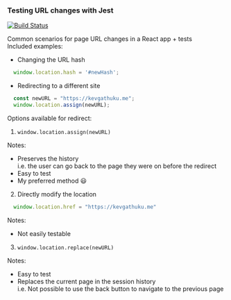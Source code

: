 ###  Testing URL changes with Jest
[![Build Status](https://semaphoreci.com/api/v1/kevgathuku/fantastic-engine/branches/master/shields_badge.svg)](https://semaphoreci.com/kevgathuku/fantastic-engine)

Common scenarios for page URL changes in a React app + tests   
Included examples:

- Changing the URL hash

```javascript
  window.location.hash = '#newHash';
```

- Redirecting to a different site

```javascript
  const newURL = "https://kevgathuku.me";
  window.location.assign(newURL);
```


Options available for redirect:
1. `window.location.assign(newURL)`

 Notes:
  - Preserves the history   
      i.e. the user can go back to the page they were on before the redirect
  - Easy to test
  - My preferred method 😃

2. Directly modify the location

  ```javascript
    window.location.href = "https://kevgathuku.me"
  ```
  
  Notes: 
  - Not easily testable

3. `window.location.replace(newURL)`

Notes:
 - Easy to test
 - Replaces the current page in the session history  
 i.e. Not possible to use the back button to navigate to the previous page
